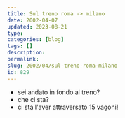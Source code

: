 ```yaml
---
title: Sul treno roma -> milano
date: 2002-04-07
updated: 2023-08-21
type: 
categories: [blog]
tags: []
description: 
permalink: 
slug: 2002/04/sul-treno-roma-milano
id: 829
---
```


- sei andato in fondo al treno?
- che ci sta?
- ci sta l'aver attraversato 15 vagoni!
